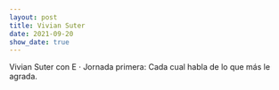 ```yaml
---
layout: post
title: Vivian Suter
date: 2021-09-20
show_date: true
---
```

Vivian Suter con E ·  Jornada primera: Cada cual habla de lo que más le agrada.
